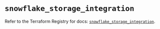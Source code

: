 # `snowflake_storage_integration`

Refer to the Terraform Registry for docs: [`snowflake_storage_integration`](https://registry.terraform.io/providers/snowflake-labs/snowflake/0.88.0/docs/resources/storage_integration).
